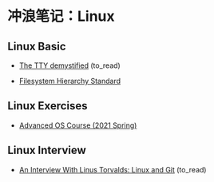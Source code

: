 # 冲浪笔记：Linux

## Linux Basic

- [The TTY demystified][b1] (to_read)
- [Filesystem Hierarchy Standard][b2]

  [b1]: http://www.linusakesson.net/programming/tty/index.php
  [b2]: https://www.pathname.com/fhs/pub/fhs-2.3.html

## Linux Exercises

- [Advanced OS Course (2021 Spring)][e1]

  [e1]: https://github.com/chyyuu/aos_course_info

## Linux Interview

- [An Interview With Linus Torvalds: Linux and Git][i1] (to_read)

  [i1]: https://www.tag1consulting.com/blog/interview-linus-torvalds-linux-and-git
